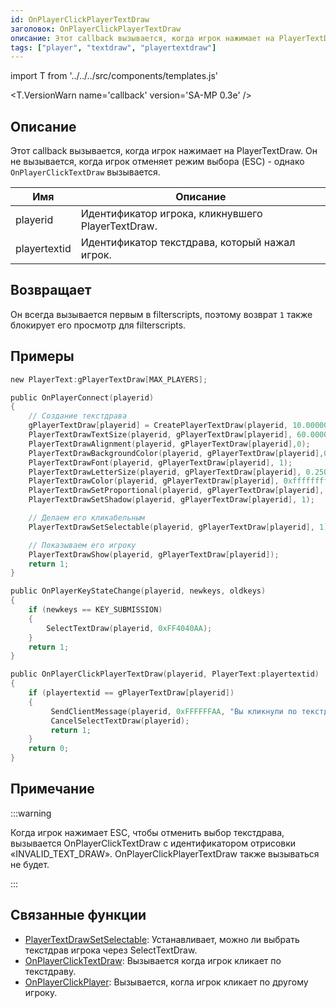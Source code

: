 ```yaml
---
id: OnPlayerClickPlayerTextDraw
заголовок: OnPlayerClickPlayerTextDraw
описание: Этот callback вызывается, когда игрок нажимает на PlayerTextDraw.
tags: ["player", "textdraw", "playertextdraw"]
---
```


import T from '../../../src/components/templates.js'

<T.VersionWarn name='callback' version='SA-MP 0.3e' />

## Описание

Этот callback вызывается, когда игрок нажимает на PlayerTextDraw. Он не вызывается, когда игрок отменяет режим выбора (ESC) - однако `OnPlayerClickTextDraw` вызывается.

| Имя          | Описание                                                |
| ------------ | ------------------------------------------------------- |
| playerid     | Идентификатор игрока, кликнувшего PlayerTextDraw.       |
| playertextid | Идентификатор текстдрава, который нажал игрок.          |

## Возвращает

Он всегда вызывается первым в filterscripts, поэтому возврат `1` также блокирует его просмотр для filterscripts.

## Примеры

```c
new PlayerText:gPlayerTextDraw[MAX_PLAYERS];

public OnPlayerConnect(playerid)
{
    // Создание текстдрава
    gPlayerTextDraw[playerid] = CreatePlayerTextDraw(playerid, 10.000000, 141.000000, "MyTextDraw");
    PlayerTextDrawTextSize(playerid, gPlayerTextDraw[playerid], 60.000000, 20.000000);
    PlayerTextDrawAlignment(playerid, gPlayerTextDraw[playerid],0);
    PlayerTextDrawBackgroundColor(playerid, gPlayerTextDraw[playerid],0x000000ff);
    PlayerTextDrawFont(playerid, gPlayerTextDraw[playerid], 1);
    PlayerTextDrawLetterSize(playerid, gPlayerTextDraw[playerid], 0.250000, 1.000000);
    PlayerTextDrawColor(playerid, gPlayerTextDraw[playerid], 0xffffffff);
    PlayerTextDrawSetProportional(playerid, gPlayerTextDraw[playerid], 1);
    PlayerTextDrawSetShadow(playerid, gPlayerTextDraw[playerid], 1);

    // Делаем его кликабельным
    PlayerTextDrawSetSelectable(playerid, gPlayerTextDraw[playerid], 1);

    // Показываем его игроку
    PlayerTextDrawShow(playerid, gPlayerTextDraw[playerid]);
    return 1;
}

public OnPlayerKeyStateChange(playerid, newkeys, oldkeys)
{
    if (newkeys == KEY_SUBMISSION)
    {
        SelectTextDraw(playerid, 0xFF4040AA);
    }
    return 1;
}

public OnPlayerClickPlayerTextDraw(playerid, PlayerText:playertextid)
{
    if (playertextid == gPlayerTextDraw[playerid])
    {
         SendClientMessage(playerid, 0xFFFFFFAA, "Вы кликнули по текстдраву");
         CancelSelectTextDraw(playerid);
         return 1;
    }
    return 0;
}
```

## Примечание

:::warning

Когда игрок нажимает ESC, чтобы отменить выбор текстдрава, вызывается OnPlayerClickTextDraw с идентификатором отрисовки «INVALID_TEXT_DRAW». OnPlayerClickPlayerTextDraw также вызываться не будет.

:::

## Связанные функции

- [PlayerTextDrawSetSelectable](../functions/PlayerTextDrawSetSelectable.md): Устанавливает, можно ли выбрать текстдрав игрока через SelectTextDraw.
- [OnPlayerClickTextDraw](OnPlayerClickTextDraw.md): Вызывается когда игрок кликает по текстдраву.
- [OnPlayerClickPlayer](OnPlayerClickPlayer.md): Вызывается, когла игрок кликает по другому игроку.
